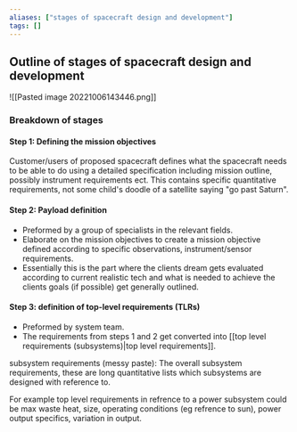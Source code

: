 ```yaml
---
aliases: ["stages of spacecraft design and development"]
tags: []
---
```


## Outline of stages of spacecraft design and development


![[Pasted image 20221006143446.png]]

### Breakdown of stages

#### Step 1: Defining the mission objectives
Customer/users of proposed spacecraft defines what the spacecraft needs to be able to do using a detailed specification including mission outline, possibly instrument requirements ect.
This contains specific quantitative requirements, not some child's doodle of a satellite saying "go past Saturn".

#### Step 2: Payload definition
- Preformed by a group of specialists in the relevant fields.
- Elaborate on the mission objectives to create a mission objective defined according to specific observations, instrument/sensor requirements.
- Essentially this is the part where the clients dream gets evaluated according to current realistic tech and what is needed to achieve the clients goals (if possible) get generally outlined.


#### Step 3: definition of top-level requirements (TLRs)
- Preformed by system team.
- The requirements from steps 1 and 2 get converted into [[top level requirements (subsystems)|top level requirements]].

subsystem requirements (messy paste):
The overall subsystem requirements, these are long quantitative lists which subsystems are designed with reference to.

For example top level requirements in refrence to a power subsystem could be max waste heat, size, operating conditions (eg refrence to sun), power output specifics, variation in output.